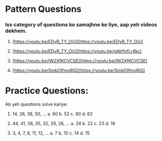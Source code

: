 # Pattern Questions #

### Iss category of questions ko samajhne ke liye, aap yeh videos dekhein.

1. [https://youtu.be/EDyR_TY_OiU](https://youtu.be/EDyR_TY_OiU)

2. [https://youtu.be/EDyR_TY_OiU](https://youtu.be/gAbYofLr4kc)

3. [https://youtu.be/IW2XfKCVCSE](https://youtu.be/IW2XfKCVCSE)

4. [https://youtu.be/SmbOlfmoRIQ](https://youtu.be/SmbOlfmoRIQ)

# Practice Questions: 
Ab yeh questions solve kariye:

   1. 14, 26, 38, 50, ...
          a.  60
          b.  52
          c.  80
          d.  62
          
   2. 44, 41, 38, 35, 32, 29, 26, ...
          a.  24
          b.  22
          c. 23
          d.  19
          
   3. 3, 4, 7, 8, 11, 12, ...
            a. 7
            b. 10
            c. 14
            d. 15




